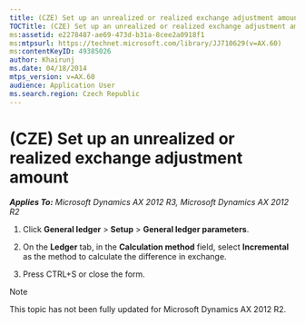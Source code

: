 ```yaml
---
title: (CZE) Set up an unrealized or realized exchange adjustment amount
TOCTitle: (CZE) Set up an unrealized or realized exchange adjustment amount
ms:assetid: e2278487-ae69-473d-b31a-8cee2a0918f1
ms:mtpsurl: https://technet.microsoft.com/library/JJ710629(v=AX.60)
ms:contentKeyID: 49385026
author: Khairunj
ms.date: 04/18/2014
mtps_version: v=AX.60
audience: Application User
ms.search.region: Czech Republic
---
```


# (CZE) Set up an unrealized or realized exchange adjustment amount 


_**Applies To:** Microsoft Dynamics AX 2012 R3, Microsoft Dynamics AX 2012 R2_

1.  Click **General ledger** \> **Setup** \> **General ledger parameters**.

2.  On the **Ledger** tab, in the **Calculation method** field, select **Incremental** as the method to calculate the difference in exchange.

3.  Press CTRL+S or close the form.


> [!NOTE]
> <P>This topic has not been fully updated for Microsoft Dynamics AX 2012 R2.</P>


  


